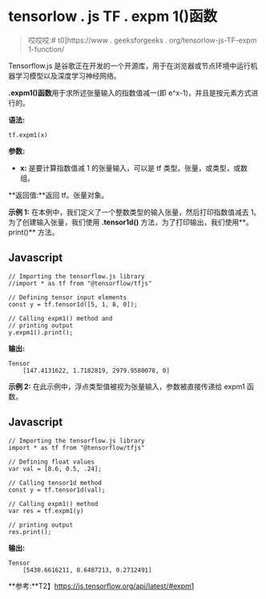 # tensorlow . js TF . expm 1()函数

> 哎哎哎:# t0]https://www . geeksforgeeks . org/tensorlow-js-TF-expm 1-function/

Tensorflow.js 是谷歌正在开发的一个开源库，用于在浏览器或节点环境中运行机器学习模型以及深度学习神经网络。

**.expm1()函数**用于求所述张量输入的指数值减一(即 e^x-1)，并且是按元素方式进行的。

**语法:**

```
tf.expm1(x)
```

**参数:**

*   **x:** 是要计算指数值减 1 的张量输入，可以是 tf 类型。张量，或类型，或数组。

**返回值:**返回 tf。张量对象。

**示例 1:** 在本例中，我们定义了一个整数类型的输入张量，然后打印指数值减去 1。为了创建输入张量，我们使用 **.tensor1d()** 方法，为了打印输出，我们使用**。print()** 方法。

## Javascript

```
// Importing the tensorflow.js library
//import * as tf from "@tensorflow/tfjs"

// Defining tensor input elements
const y = tf.tensor1d([5, 1, 8, 0]);

// Calling expm1() method and
// printing output
y.expm1().print();
```

**输出:**

```
Tensor
    [147.4131622, 1.7182819, 2979.9580078, 0]
```

**示例 2:** 在此示例中，浮点类型值被视为张量输入，参数被直接传递给 expm1 函数。

## Javascript

```
// Importing the tensorflow.js library
import * as tf from "@tensorflow/tfjs"

// Defining float values
var val = [8.6, 0.5, .24];

// Calling tensor1d method
const y = tf.tensor1d(val);

// Calling expm1() method
var res = tf.expm1(y)

// printing output
res.print();
```

**输出:**

```
Tensor
    [5430.6616211, 0.6487213, 0.2712491]
```

**参考:**T2】https://js.tensorflow.org/api/latest/#expm1
